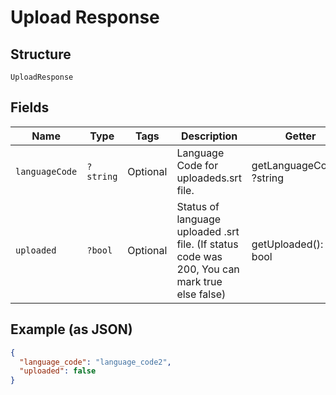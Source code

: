 
# Upload Response

## Structure

`UploadResponse`

## Fields

| Name | Type | Tags | Description | Getter | Setter |
|  --- | --- | --- | --- | --- | --- |
| `languageCode` | `?string` | Optional | Language Code for uploadeds.srt file. | getLanguageCode(): ?string | setLanguageCode(?string languageCode): void |
| `uploaded` | `?bool` | Optional | Status of language uploaded .srt file. (If status code was 200, You can mark true else false) | getUploaded(): ?bool | setUploaded(?bool uploaded): void |

## Example (as JSON)

```json
{
  "language_code": "language_code2",
  "uploaded": false
}
```

